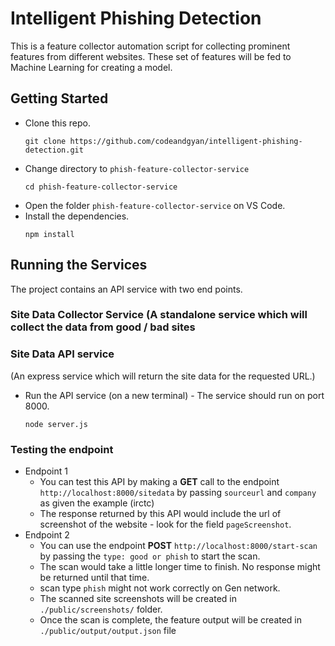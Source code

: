 # Intelligent Phishing Detection

This is a feature collector automation script for collecting prominent features from different websites.
These set of features will be fed to Machine Learning for creating a model.

## Getting Started

 - Clone this repo.
    ```
    git clone https://github.com/codeandgyan/intelligent-phishing-detection.git
    ```
 - Change directory to `phish-feature-collector-service`
   ```
   cd phish-feature-collector-service
   ```
 - Open the folder `phish-feature-collector-service` on VS Code.
 - Install the dependencies.
    ```
    npm install
    ```
    
 ## Running the Services
 
 The project contains an API service with two end points.
 
   ### Site Data Collector Service (A standalone service which will collect the data from good / bad sites


   ### Site Data API service
   (An express service which will return the site data for the requested URL.)
   - Run the API service (on a new terminal) - The service should run on port 8000.
      ```
      node server.js
      ```
   
   ### Testing the endpoint
   - Endpoint 1
     - You can test this API by making a **GET** call to the endpoint `http://localhost:8000/sitedata` by passing `sourceurl` and `company` as given the example (irctc)
     - The response returned by this API would include the url of screenshot of the website - look for the field `pageScreenshot`.
   - Endpoint 2
     - You can use the endpoint **POST** `http://localhost:8000/start-scan` by passing the `type: good or phish` to start the scan.
     - The scan would take a little longer time to finish. No response might be returned until that time.
     - scan type `phish` might not work correctly on Gen network.
     - The scanned site screenshots will be created in `./public/screenshots/` folder.
     - Once the scan is complete, the feature output will be created in `./public/output/output.json` file

  
